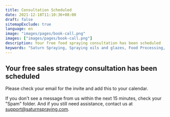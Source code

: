 ```yaml
---
title: Consultation Scheduled
date: 2021-12-18T11:10:36+08:00
draft: false
sitemapExclude: true
language: en
image: "images/pages/book-call.png"
images: ["images/pages/book-call.png"]
description: Your free food spraying consultation has been scheduled
keywords: "Saturn Spraying, Spraying oils and glazes, Food Processing, Food Production, Our Agents, Our Clients, Distributors, Egg Glazing"
---
```


## Your free sales strategy consultation has been scheduled

Please check your email for the invite and add this to your calendar.

If you don't see a message from us within the next 15 minutes, check your "Spam" folder. And if you still need assistance, contact us at support@saturnspraying.com.


